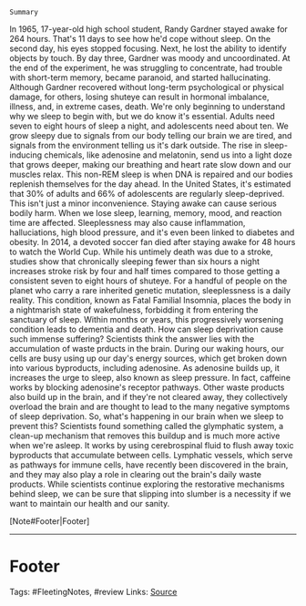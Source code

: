 `Summary`

In 1965, 17-year-old high school student, Randy Gardner stayed awake for 264 hours. That's 11 days to see how he'd cope without sleep. On the second day, his eyes stopped focusing. Next, he lost the ability to identify objects by touch. By day three, Gardner was moody and uncoordinated. At the end of the experiment, he was struggling to concentrate, had trouble with short-term memory, became paranoid, and started hallucinating. Although Gardner recovered without long-term psychological or physical damage, for others, losing shuteye can result in hormonal imbalance, illness, and, in extreme cases, death. We're only beginning to understand why we sleep to begin with, but we do know it's essential. Adults need seven to eight hours of sleep a night, and adolescents need about ten. We grow sleepy due to signals from our body telling our brain we are tired, and signals from the environment telling us it's dark outside. The rise in sleep-inducing chemicals, like adenosine and melatonin, send us into a light doze  that grows deeper, making our breathing and heart rate slow down and our muscles relax. This non-REM sleep is when DNA is repaired and our bodies replenish themselves for the day ahead. In the United States, it's estimated that 30% of adults and 66% of adolescents are regularly sleep-deprived. This isn't just a minor inconvenience. Staying awake can cause serious bodily harm. When we lose sleep, learning, memory, mood, and reaction time are affected. Sleeplessness may also cause inflammation, halluciations, high blood pressure, and it's even been linked to diabetes and obesity. In 2014, a devoted soccer fan died after staying awake for 48 hours to watch the World Cup. While his untimely death was due to a stroke, studies show that chronically sleeping fewer than six hours a night increases stroke risk by four and half times compared to those getting a consistent seven to eight hours of shuteye. For a handful of people on the planet who carry a rare inherited genetic mutation, sleeplessness is a daily reality. This condition, known as Fatal Familial Insomnia, places the body in a nightmarish state of wakefulness, forbidding it from entering the sanctuary of sleep. Within months or years, this progressively worsening condition leads to dementia and death. How can sleep deprivation cause such immense suffering? Scientists think the answer lies with the accumulation of waste prducts in the brain. During our waking hours, our cells are busy using up our day's energy sources, which get broken down into various byproducts, including adenosine. As adenosine builds up, it increases the urge to sleep, also known as sleep pressure. In fact, caffeine works by blocking adenosine's receptor pathways. Other waste products also build up in the brain, and if they're not cleared away, they collectively overload the brain and are thought to lead to the many negative symptoms of sleep deprivation. So, what's happening in our brain when we sleep to prevent this? Scientists found something called the glymphatic system, a clean-up mechanism that removes this buildup and is much more active when we're asleep. It works by using cerebrospinal fluid to flush away toxic byproducts that accumulate between cells. Lymphatic vessels, which serve as pathways for immune cells, have recently been discovered in the brain, and they may also play a role in clearing out the brain's daily waste products. While scientists continue exploring the restorative mechanisms behind sleep, we can be sure that slipping into slumber is a necessity if we want to maintain our health and our sanity.


[Note#Footer|Footer]

---
# Footer
Tags: #FleetingNotes, #review
Links: 
[Source]()
<!--stackedit_data:
eyJoaXN0b3J5IjpbNjIxMDY2MDIsLTcxMjY0MDc5MV19
-->